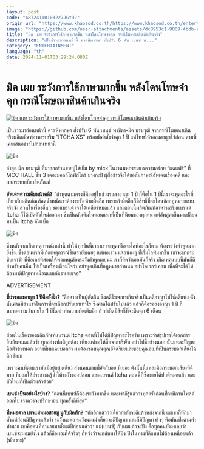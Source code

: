 ```yaml
---
layout: post
code: "ART24110103227JGYD2"
origin_url: "https://www.khaosod.co.th/https://www.khaosod.co.th/entertainment/news_9485550"
image: "https://github.com/user-attachments/assets/dc8953c1-9009-4bdb-a82e-9b2d4e2783ba"
title: "มิค เผย ระวังการใช้ภาษามากขึ้น หลังโดนโทษจำคุก กรณีโฆษณาสินค้าเกินจริง"
description: "เป็นข่าวมาก่อนหน้านี้ ศาลพิพากษา สั่งปรับ 6 พัน เบนซ์ พ..."
category: "ENTERTAINMENT"
language: "th"
date: 2024-11-01T03:29:24.080Z
---
```


# มิค เผย ระวังการใช้ภาษามากขึ้น หลังโดนโทษจำคุก กรณีโฆษณาสินค้าเกินจริง

[![มิค เผย ระวังการใช้ภาษามากขึ้น หลังโดนโทษจำคุก กรณีโฆษณาสินค้าเกินจริง](https://www.khaosod.co.th/wpapp/uploads/2024/11/mick011167-4.jpg "มิค เผย ระวังการใช้ภาษามากขึ้น หลังโดนโทษจำคุก กรณีโฆษณาสินค้าเกินจริง")](https://www.khaosod.co.th/wpapp/uploads/2024/11/mick011167-4.jpg)

เป็นข่าวมาก่อนหน้านี้ ศาลพิพากษา สั่งปรับ 6 พัน เบนซ์ พรชิตา-มิค บรมวุฒิ จากกรณีโฆษณาเกินจริงผลิตภัณฑ์อาหารเสริม “ITCHA XS” พร้อมมีคำสั่งจำคุก 1 ปี แต่โทษให้รอลงอาญาไว้ก่อน ตามที่เคยเสนอข่าวไปก่อนหน้านี้

![มิค](https://www.khaosod.co.th/wpapp/uploads/2024/11/mick011167-6.jpg)

ล่าสุด มิค บรมวุฒิ ที่มาออกร้านขายปูไข่เยิ้ม by mick ในงานมหกรรมแฉความอร่อย “แฉแฟร์” ที่ MCC HALL ชั้น 3 เดอะมอลล์ไลฟ์สโตร์ บางกะปิ ผู้สื่อข่าวจึงได้ขอสัมภาษณ์อัพเดตเรื่องคดี และผลกระทบกับผลิตภัณฑ์

**อัพเดทความคืบหน้าคดี?** “ถ้าพูดตามตรงก็คืออยู่ในช่วงรอลงอาญา 1 ปี ก็คือใน 1 ปีนี้เราจะพูดอะไรที่เกี่ยวกับผลิตภัณฑ์ลดน้ำหนักเราต้องระวัง ห้ามผิดอีก เพราะถ้าผิดอีกก็มีสิทธิ์ที่จะโดนข้อกฎหมายแบบจริงจัง ส่วนในเรื่องอื่นๆ ของแบรนด์ เราได้เคลียร์หมดแล้ว และตอนนี้ผลิตภัณฑ์อาหารเสริมแบรนด์ Itcha ก็ได้เปิดตัวใหม่ออกมา ซึ่งเป็นตัวเดิมในตอนแรกที่เป็นที่นิยมของทุกคน แต่อัพสูตรขึ้นมาเปลี่ยนมาเป็น Itcha คัมแบ็ก

![มิค](https://www.khaosod.co.th/wpapp/uploads/2024/11/mick011167-1.jpg)

ซึ่งหลังจากเกิดเหตุการณ์เหล่านี้ ทำให้ทุกวันนี้เวลาเราจะพูดหรือจะไลฟ์อะไรก็ตาม ต้องระวังคำพูดมากยิ่งขึ้น ซึ่งตอนแรกที่เกิดเหตุการณ์ขึ้นเรายังเฉยๆ แต่พอเรามาเจอน้องๆ ที่เริ่มไลฟ์มากขึ้น เขาจะมากระซิบเราว่า พี่คือเคสที่สอนให้พวกหนูต้องระวังคำพูดเลยนะ เราก็คิดว่าเออมันก็จริง เกิดเหตุแบบนี้มันก็ดีสำหรับคนอื่น ให้เป็นเครื่องเตือนใจว่า อย่าพูดเกินที่กฎหมายกำหนด อย่าโอเวอร์เคลม เพื่อที่จะได้ไม่ต้องมามีปัญหาเหมือนแบบที่เราเคยเจอ”

ADVERTISEMENT

**ที่ว่ารอลงอาญา 1 ปีคือยังไง?** “คือศาลเป็นผู้ตัดสิน ซึ่งคดีโฆษณาเกินจริงเป็นคดีอาญาไม่ใช่คดีแพ่ง ดังนั้นศาลมีอำนาจในการที่จะเลือกปรับเราเท่าไร ซึ่งศาลได้ปรับไปแล้ว แล้วก็คือรอลงอาญา 1 ปี ก็หมายความว่าภายใน 1 ปีนี้อย่าทำความผิดเดิมอีก ถ้าทำผิดมีสิทธิ์ที่จะติดคุก 6 เดือน

![มิค](https://www.khaosod.co.th/wpapp/uploads/2024/11/mick011167-2.jpg)

ส่วนในเรื่องของผลิตภัณฑ์แบรนด์ Itcha ตอนนี้ไม่ได้มีปัญหาอะไรครับ เพราะว่าสรุปเราได้เอกสารยืนยันหมดแล้วว่า ทุกอย่างปกติถูกต้อง เพียงแค่ขอให้ซื้อจากบริษัท อย่าไปซื้อข้างนอก นั่นแหละปัญหาคือตัวข้างนอก อย่างที่ผมเคยบอกว่า ผมต้องขอบคุณคุณอัจฉริยะและขอบคุณอย.ที่เป็นกระบอกเสียงได้ดีกว่าผม

เพราะคนที่ตามเรามันมีอยู่กลุ่มเดียว ส่วนคนตามพี่อัจกับอย.มีเยอะ ดังนั้นนี่แหละคือกระบอกเสียงที่ดีมาก ที่บอกให้ประชาชนรู้ว่าให้ระวังของปลอม และแบรนด์ Itcha ตอนนี้ก็ซื้อขายได้ปกติหมดแล้ว และตัวใหม่ก็เปิดตัวแล้วด้วย”

**เบนซ์ เป็นอย่างไรบ้าง?** “ตอนนี้เบนซ์ก็ต้องระวังมากขึ้น และเราก็รู้แล้วว่าทุกครั้งก่อนที่จะมีภาพโพสต์ออกไป เราควรจะปรึกษาอย.ทุกครั้งดีที่สุด”

**ที่หมอตาล เพจแม่หมอสายมู มูกับมิคทัก?** “ทักอีกแล้วว่าเดี๋ยวกำลังจะดีแล้วหลังจากนี้ แต่เขาก็ทักมาตั้งแต่ก่อนมีปัญหาแล้วว่า ระวังนะพ่อ ระวังนะแม่ เดี๋ยวจะมีปัญหา และก็มีปัญหาจริงๆ คือมันเป๊ะตามคำทำนาย เขาคือคนที่ทำนายมาตั้งแต่ปีก่อนแล้วว่า แม่(เบนซ์) กับผมแล้วจะปัง คือทุกคนยังงงเลยว่า เบนซ์จะผอมยังไง แล้วก็คือผอมได้จริงๆ ก็หวังว่าจะกลับมาให้ปัง ปังในทางที่ดีแบบไม่ต้องเหนื่อยแล้ว (หัวเราะ)”